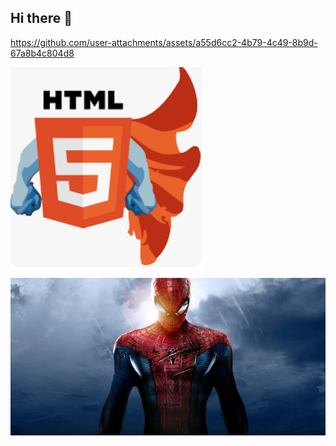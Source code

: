 ## Hi there 👋

<!--
**cindylecat/cindylecat** is a ✨ _special_ ✨ repository because its `README.md` (this file) appears on your GitHub profile.

Here are some ideas to get you started:

- 🔭 I’m currently working on ...
- 🌱 I’m currently learning ...
- 👯 I’m looking to collaborate on ...
- 🤔 I’m looking for help with ...
- 💬 Ask me about ...
- 📫 How to reach me: ...
- 😄 Pronouns: ...
- ⚡ Fun fact: ...
-->
https://github.com/user-attachments/assets/a55d6cc2-4b79-4c49-8b9d-67a8b4c804d8

![img_contact](./img/html.png)

![Cover](https://github.com/cindylecat/cindylecat/blob/main/img/amazing-spider-man-800x400.jpg)

